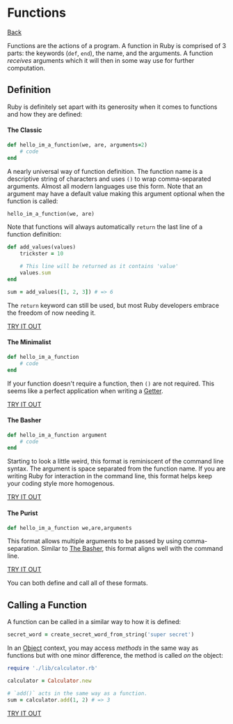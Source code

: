 # Functions

[Back](/README.md)

Functions are the actions of a program. A function in Ruby is comprised of 3 parts:
the keywords (`def`, `end`), the name, and the arguments.  A function *receives* arguments which it will then in some way use for further computation.

## Definition

Ruby is definitely set apart with its generosity when it comes to functions and how they are defined:

#### The Classic
```ruby
def hello_im_a_function(we, are, arguments=2)
    # code
end
```

A nearly universal way of function definition.  The function name is a descriptive string of characters and uses `()` to wrap comma-separated arguments. Almost all modern languages use this form. Note that an argument may have a default value making this argument optional when the function is called:

```ruby
hello_im_a_function(we, are)
```

Note that functions will always automatically `return` the last line of a function definition:

```ruby
def add_values(values)
    trickster = 10

    # This line will be returned as it contains 'value'
    values.sum
end

sum = add_values([1, 2, 3]) # => 6
```

The `return` keyword can still be used, but most Ruby developers embrace the freedom of now needing it.

[TRY IT OUT](https://try.ruby-lang.org/)

#### The Minimalist
```ruby
def hello_im_a_function
    # code
end
```
If your function doesn't require a function, then `()` are not required.  This seems like a perfect application when writing a [Getter](/ClassesAndObjects.md).

[TRY IT OUT](https://try.ruby-lang.org/)

#### The Basher
```ruby
def hello_im_a_function argument
    # code
end
```

Starting to look a little weird, this format is reminiscent of the command line syntax.  The argument is space separated from the function name.  If you are writing Ruby for interaction in the command line, this format helps keep your coding style more homogenous.

[TRY IT OUT](https://try.ruby-lang.org/)

#### The Purist
```ruby
def hello_im_a_function we,are,arguments
```

This format allows multiple arguments to be passed by using comma-separation.  Similar to [The Basher](#the-basher), this format aligns well with the command line.

[TRY IT OUT](https://try.ruby-lang.org/)

You can both define and call all of these formats.

## Calling a Function

A function can be called in a similar way to how it is defined:

```ruby
secret_word = create_secret_word_from_string('super secret')
```

In an [Object](/ClassesAndObjects.md) context, you may access *methods* in the same way as functions but with one minor difference, the method is called *on* the object:

```ruby
require './lib/calculator.rb'

calculator = Calculator.new

# `add()` acts in the same way as a function.
sum = calculator.add(1, 2) # => 3
```

[TRY IT OUT](https://try.ruby-lang.org/)

